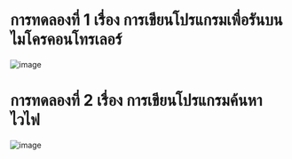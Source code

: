 # การทดลองที่ 1 เรื่อง การเขียนโปรแกรมเพื่อรันบนไมโครคอนโทรเลอร์

![image](https://user-images.githubusercontent.com/98943546/153709959-64c98ad5-e799-46d3-9dc7-03e030ee2681.png)

# การทดลองที่ 2 เรื่อง การเขียนโปรแกรมค้นหาไวไฟ

![image](https://user-images.githubusercontent.com/98943546/153710252-9f40fff4-51f3-4bf0-a77c-376265340fde.png)
